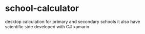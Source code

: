 # school-calculator
desktop calculation for primary and secondary schools it also have scientific side
developed with C# xamarin 
